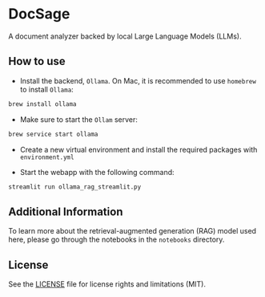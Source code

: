 # DocSage
A document analyzer backed by local Large Language Models (LLMs).

## How to use

- Install the backend, `Ollama`. On Mac, it is recommended to use `homebrew` to install `Ollama`:
```bash
brew install ollama
```

- Make sure to start the `Ollam` server:
```bash
brew service start ollama
```

- Create a new virtual environment and install the required packages with `environment.yml`

- Start the webapp with the following command:
```bash
streamlit run ollama_rag_streamlit.py
```

## Additional Information

To learn more about the retrieval-augmented generation (RAG) model used here, please go through the notebooks in the `notebooks` directory.

## License

See the [LICENSE](LICENSE) file for license rights and limitations (MIT).
